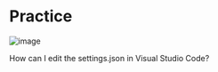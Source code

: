 # Practice 

![image](https://github.com/githubjakob/practice/assets/15627894/30d46a3c-adf1-4dc4-b3c8-04f7d0fb431a)


How can I edit the settings.json in Visual Studio Code? 
